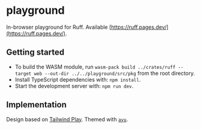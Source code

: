 # playground

In-browser playground for Ruff. Available [https://ruff.pages.dev/](https://ruff.pages.dev/).

## Getting started

* To build the WASM module, run `wasm-pack build ../crates/ruff --target web --out-dir ../../playground/src/pkg` from the
  root directory.
* Install TypeScript dependencies with: `npm install`.
* Start the development server with: `npm run dev`.

## Implementation

Design based on [Tailwind Play](https://play.tailwindcss.com/). Themed with [`ayu`](https://github.com/dempfi/ayu).
